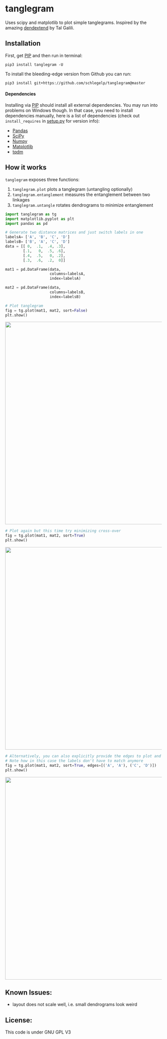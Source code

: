 tanglegram
==========
Uses scipy and matplotlib to plot simple tanglegrams. Inspired by the amazing [dendextend](https://github.com/talgalili/dendextend) by Tal Galili.

## Installation
First, get [PIP](https://pip.pypa.io/en/stable/installing/) and then run in terminal:

```
pip3 install tanglegram -U
```

To install the bleeding-edge version from Github you can run:

```
pip3 install git+https://github.com/schlegelp/tanglegram@master
```

#### Dependencies
Installing via [PIP](https://pip.pypa.io/en/stable/installing/) should install all external dependencies. You may run into problems on Windows though. In that case, you need to install dependencies manually, here is a list of dependencies (check out `install_requires` in [setup.py](https://raw.githubusercontent.com/schlegelp/PyMaid/master/setup.py) for version info):

- [Pandas](http://pandas.pydata.org/)
- [SciPy](http://www.scipy.org)
- [Numpy](http://www.scipy.org)
- [Matplotlib](http://www.matplotlib.org)
- [tqdm](https://github.com/tqdm/tqdm)

## How it works

`tanglegram` exposes three functions:

1. `tanglegram.plot` plots a tanglegram (untangling optionally)
2. `tanglegram.entanglement` measures the entanglement between two linkages
3. `tanglegram.untangle` rotates dendrograms to minimize entanglement

```Python
import tanglegram as tg
import matplotlib.pyplot as plt
import pandas as pd

# Generate two distance matrices and just switch labels in one
labelsA= ['A', 'B', 'C', 'D']
labelsB= ['B', 'A', 'C', 'D']
data = [[ 0,  .1,  .4, .3],
        [.1,   0,  .5, .6],
        [.4,  .5,   0, .2],
        [.3,  .6,  .2,  0]]

mat1 = pd.DataFrame(data,
                    columns=labelsA,
                    index=labelsA)

mat2 = pd.DataFrame(data,
                    columns=labelsB,
                    index=labelsB)

# Plot tanglegram
fig = tg.plot(mat1, mat2, sort=False)
plt.show()
```

<img src="https://user-images.githubusercontent.com/7161148/105351954-2ae19f80-5be5-11eb-9dad-2dd0fe83d44d.png" width="650">

```Python
# Plot again but this time try minimizing cross-over
fig = tg.plot(mat1, mat2, sort=True)
plt.show()
```

<img src="https://user-images.githubusercontent.com/7161148/105351772-e8b85e00-5be4-11eb-9343-db42f143ec68.png" width="650">

```Python
# Alternatively, you can also explicitly provide the edges to plot and untangle  
# Note how in this case the labels don't have to match anymore
fig = tg.plot(mat1, mat2, sort=True, edges=[('A', 'A'), ('C', 'D')])
plt.show()
```

<img src="https://user-images.githubusercontent.com/7161148/196478917-e9488312-65b0-4e0c-8c8e-d000879dacde.png" width="650">


## Known Issues:
- layout does not scale well, i.e. small dendrograms look weird

## License:
This code is under GNU GPL V3
